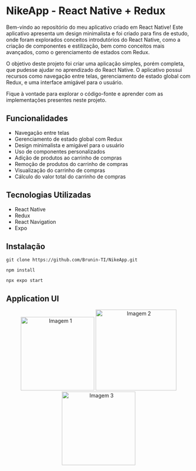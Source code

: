 # NikeApp - React Native + Redux
Bem-vindo ao repositório do meu aplicativo criado em React Native! Este aplicativo apresenta um design minimalista e foi criado para fins de estudo, onde foram explorados conceitos introdutórios do React Native, como a criação de componentes e estilização, bem como conceitos mais avançados, como o gerenciamento de estados com Redux.

O objetivo deste projeto foi criar uma aplicação simples, porém completa, que pudesse ajudar no aprendizado do React Native. O aplicativo possui recursos como navegação entre telas, gerenciamento de estado global com Redux, e uma interface amigável para o usuário.

Fique à vontade para explorar o código-fonte e aprender com as implementações presentes neste projeto.

## Funcionalidades
- Navegação entre telas
- Gerenciamento de estado global com Redux
- Design minimalista e amigável para o usuário
- Uso de componentes personalizados
- Adição de produtos ao carrinho de compras
- Remoção de produtos do carrinho de compras
- Visualização do carrinho de compras
- Cálculo do valor total do carrinho de compras

## Tecnologias Utilizadas
- React Native
- Redux
- React Navigation
- Expo

## Instalação 

`git clone https://github.com/Brunin-TI/NikeApp.git` 

`npm install`

`npx expo start`

## Application UI
<p align="center" inline-block>

<img src="https://user-images.githubusercontent.com/76910959/225210030-43edf967-634e-485b-938f-695f77f00569.png"  alt="Imagem 1" width="200" style="display: inline-block margin-left: 20px;"/>
 <img src="https://user-images.githubusercontent.com/76910959/225210083-1bd0a839-42a8-4d13-bbaa-0a5b9c4e987a.png" alt="Imagem 2" width="220"  
 style="display: inline-block margin-left: 20px"/>
 <img src="https://user-images.githubusercontent.com/76910959/225210096-6c0f8347-916b-47c8-9d1d-c2b5d8b267af.png" alt="Imagem 3" width="200" style="display: inline-block margin-left: 20px"/>
</p> 

